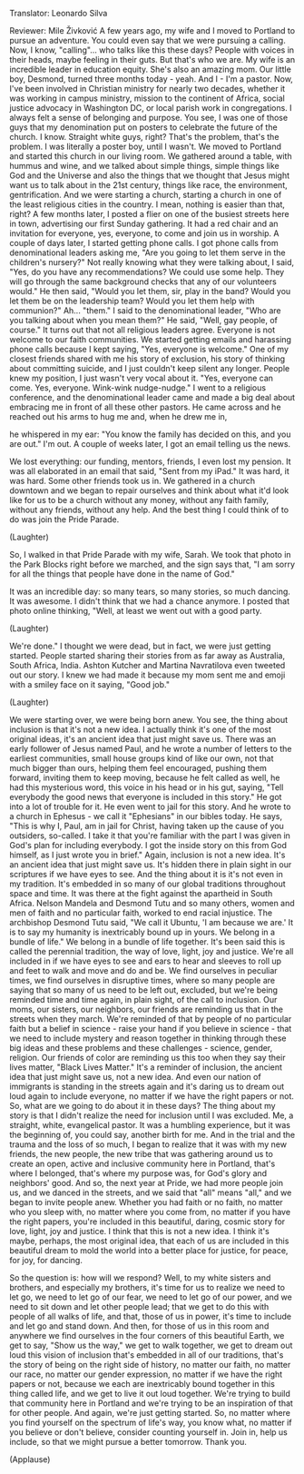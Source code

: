 

Translator: Leonardo Silva

Reviewer: Mile Živković
A few years ago, my wife and I
moved to Portland
to pursue an adventure.
You could even say
that we were pursuing a calling.
Now, I know, &quot;calling&quot;...
who talks like this these days?
People with voices in their heads,
maybe feeling in their guts.
But that&#39;s who we are.
My wife is an incredible leader
in education equity.
She&#39;s also an amazing mom.
Our little boy, Desmond,
turned three months today -
yeah.
And I -
I&#39;m a pastor.
Now, I&#39;ve been involved in Christian
ministry for nearly two decades,
whether it was working in campus ministry,
mission to the continent of Africa,
social justice advocacy in Washington DC,
or local parish work in congregations.
I always felt a sense
of belonging and purpose.
You see, I was one of those guys
that my denomination put on posters
to celebrate the future of the church.
I know. Straight white guys, right?
That&#39;s the problem, that&#39;s the problem.
I was literally a poster boy,
until I wasn&#39;t.
We moved to Portland and started
this church in our living room.
We gathered around a table,
with hummus and wine,
and we talked about simple things,
simple things like God and the Universe
and also the things that we thought
that Jesus might want us to talk about
in the 21st century,
things like race,
the environment, gentrification.
And we were starting a church,
starting a church in one of the least
religious cities in the country.
I mean,
nothing is easier than that, right?
A few months later,
I posted a flier on one
of the busiest streets here in town,
advertising our first Sunday gathering.
It had a red chair
and an invitation for everyone,
yes, everyone,
to come and join us in worship.
A couple of days later,
I started getting phone calls.
I got phone calls from
denominational leaders asking me,
&quot;Are you going to let them serve
in the children&#39;s nursery?&quot;
Not really knowing
what they were talking about,
I said, &quot;Yes, do you have
any recommendations?
We could use some help.
They will go through the same background
checks that any of our volunteers would.&quot;
He then said, &quot;Would you
let them, sir, play in the band?
Would you let them be
on the leadership team?
Would you let them help with communion?&quot;
Ah...
&quot;them.&quot;
I said to the denominational leader,
&quot;Who are you talking about
when you mean them?&quot;
He said, &quot;Well, gay people, of course.&quot;
It turns out that not all
religious leaders agree.
Everyone is not welcome
to our faith communities.
We started getting emails
and harassing phone calls
because I kept saying,
&quot;Yes, everyone is welcome.&quot;
One of my closest friends
shared with me his story of exclusion,
his story of thinking
about committing suicide,
and I just couldn&#39;t 
keep silent any longer.
People knew my position,
I just wasn&#39;t very vocal about it.
&quot;Yes, everyone can come.
Yes, everyone. Wink-wink nudge-nudge.&quot;
I went to a religious conference,
and the denominational leader came
and made a big deal about embracing me
in front of all these other pastors.
He came across and he reached out
his arms to hug me
and, when he drew me in,

he whispered in my ear:
&quot;You know the family has decided on this,
and you are out.&quot;
I&#39;m out.
A couple of weeks later,
I got an email telling us the news.

We lost everything:
our funding, mentors, friends,
I even lost my pension.
It was all elaborated in an email
that said, &quot;Sent from my iPad.&quot;
It was hard, it was hard.
Some other friends took us in.
We gathered in a church downtown
and we began to repair ourselves
and think about what it&#39;d look like for us
to be a church without any money,
without any faith family,
without any friends, without any help.
And the best thing I could think of to do
was join the Pride Parade.

(Laughter)

So, I walked in that Pride Parade
with my wife, Sarah.
We took that photo in the Park Blocks
right before we marched,
and the sign says that, &quot;I am sorry
for all the things that people have done
in the name of God.&quot;

It was an incredible day:
so many tears, so many stories,
so much dancing.
It was awesome.
I didn&#39;t think that we had
a chance anymore.
I posted that photo online thinking,
&quot;Well, at least we went out
with a good party.

(Laughter)

We&#39;re done.&quot;
I thought we were dead, but in fact,
we were just getting started.
People started sharing their stories
from as far away as Australia,
South Africa, India.
Ashton Kutcher and Martina Navratilova
even tweeted out our story.
I knew we had made it because my mom
sent me and emoji with a smiley face on it
saying, &quot;Good job.&quot;

(Laughter)

We were starting over,
we were being born anew.
You see, the thing about inclusion
is that it&#39;s not a new idea.
I actually think it&#39;s one
of the most original ideas,
it&#39;s an ancient idea
that just might save us.
There was an early follower
of Jesus named Paul,
and he wrote a number of letters
to the earliest communities,
small house groups kind of like our own,
not that much bigger than ours,
helping them feel encouraged,
pushing them forward,
inviting them to keep moving,
because he felt called as well,
he had this mysterious word,
this voice in his head or in his gut,
saying, &quot;Tell everybody the good news
that everyone is included in this story.&quot;
He got into a lot of trouble for it.
He even went to jail for this story.
And he wrote to a church in Ephesus -
we call it &quot;Ephesians&quot; 
in our bibles today.
He says, &quot;This is why
I, Paul, am in jail for Christ,
having taken up the cause
of you outsiders, so-called.
I take it that you&#39;re familiar
with the part I was given in God&#39;s plan
for including everybody.
I got the inside story on this
from God himself,
as I just wrote you in brief.&quot;
Again, inclusion is not a new idea.
It&#39;s an ancient idea
that just might save us.
It&#39;s hidden there in plain sight in our
scriptures if we have eyes to see.
And the thing about it is
it&#39;s not even in my tradition.
It&#39;s embedded in so many
of our global traditions
throughout space and time.
It was there at the fight
against the apartheid in South Africa.
Nelson Mandela and Desmond Tutu
and so many others,
women and men of faith
and no particular faith,
worked to end racial injustice.
The archbishop Desmond Tutu said,
&quot;We call it Ubuntu, &#39;I am because we are.&#39;
It is to say my humanity
is inextricably bound up in yours.
We belong in a bundle of life.&quot;
We belong in a bundle of life together.
It&#39;s been said this is called
the perennial tradition,
the way of love, light, joy and justice.
We&#39;re all included in if we have
eyes to see and ears to hear
and sleeves to roll up
and feet to walk and move
and do and be.
We find ourselves in peculiar times,
we find ourselves in disruptive times,
where so many people are saying
that so many of us
need to be left out, excluded,
but we&#39;re being reminded
time and time again, in plain sight,
of the call to inclusion.
Our moms, our sisters,
our neighbors, our friends
are reminding us that
in the streets when they march.
We&#39;re reminded of that
by people of no particular faith
but a belief in science -
raise your hand 
if you believe in science -
that we need to include
mystery and reason together
in thinking through these big ideas
and these problems and these challenges -
science, gender, religion.
Our friends of color
are reminding us this too
when they say their lives matter,
&quot;Black Lives Matter.&quot;
It&#39;s a reminder of inclusion,
the ancient idea that just might save us,
not a new idea.
And even our nation of immigrants
is standing in the streets again
and it&#39;s daring us to dream out loud
again to include everyone,
no matter if we have
the right papers or not.
So, what are we going to do
about it in these days?
The thing about my story is that I didn&#39;t
realize the need for inclusion
until I was excluded.
Me, a straight, white, evangelical pastor.
It was a humbling experience,
but it was the beginning of,
you could say, another birth for me.
And in the trial and the trauma
and the loss of so much,
I began to realize that it was
with my new friends,
the new people, the new tribe
that was gathering around us
to create an open, active and inclusive
community here in Portland,
that&#39;s where I belonged,
that&#39;s where my purpose was,
for God&#39;s glory and neighbors&#39; good.
And so, the next year at Pride,
we had more people join us,
and we danced in the streets,
and we said that &quot;all&quot; means &quot;all,&quot;
and we began to invite people anew.
Whether you had faith or no faith,
no matter who you sleep with,
no matter where you come from,
no matter if you have the right papers,
you&#39;re included in this beautiful,
daring, cosmic story
for love, light, joy and justice.
I think that this is not a new idea.
I think it&#39;s maybe, perhaps,
the most original idea,
that each of us are included
in this beautiful dream
to mold the world into a better place
for justice,
for peace,
for joy,
for dancing.

So the question is: how will we respond?
Well,
to my white sisters and brothers,
and especially my brothers,
it&#39;s time for us to realize
we need to let go,
we need to let go of our fear,
we need to let go of our power,
and we need to sit down
and let other people lead;
that we get to do this with people
of all walks of life,
and that, those of us in power,
it&#39;s time to include
and let go and stand down.
And then, for those of us in this room
and anywhere we find ourselves in the four
corners of this beautiful Earth,
we get to say, &quot;Show us the way,&quot;
we get to walk together,
we get to dream out loud
this vision of inclusion
that&#39;s embedded in all of our traditions,
that&#39;s the story of being
on the right side of history,
no matter our faith, no matter our race,
no matter our gender expression,
no matter if we have
the right papers or not,
because we each are inextricably
bound together in this thing called life,
and we get to live it out loud together.
We&#39;re trying to build
that community here in Portland
and we&#39;re trying to be an inspiration
of that for other people.
And again, we&#39;re just getting started.
So, no matter where you find yourself
on the spectrum of life&#39;s way,
you know what, no matter
if you believe or don&#39;t believe,
consider counting yourself in.
Join in,
help us include,
so that we might pursue a better tomorrow.
Thank you.

(Applause)

